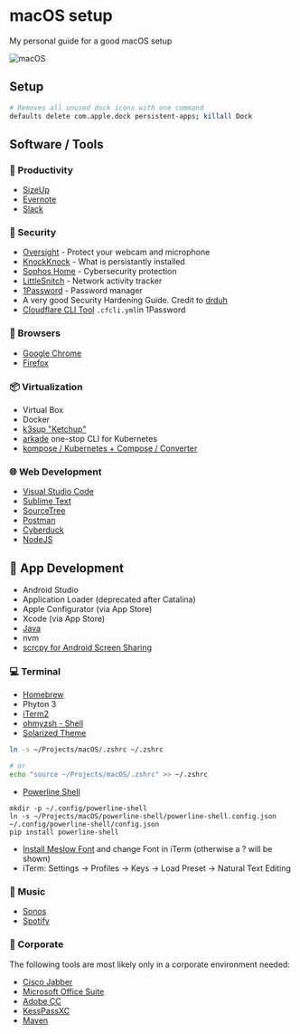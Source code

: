 # macOS setup

My personal guide for a good macOS setup

![macOS](assets/macOS_header.jpg)

## Setup

```bash
# Removes all unused dock icons with one command
defaults delete com.apple.dock persistent-apps; killall Dock
```

## Software / Tools

### 🚀 Productivity

- [SizeUp](http://www.irradiatedsoftware.com/sizeup/)
- [Evernote](https://evernote.com/intl/de/download)
- [Slack](https://slack.com/intl/de-ch/downloads/instructions/mac)

### 🔐 Security

- [Oversight](https://objective-see.com/products/oversight.html) - Protect your webcam and microphone
- [KnockKnock](https://objective-see.com/products/knockknock.html) - What is persistantly installed
- [Sophos Home](https://home.sophos.com/en-us.aspx) - Cybersecurity protection
- [LittleSnitch](https://www.obdev.at/products/littlesnitch/download-de.html) - Network activity tracker
- [1Password](https://1password.com/) - Password manager
- A very good Security Hardening Guide. Credit to [drduh](https://github.com/drduh/macOS-Security-and-Privacy-Guide)
- [Cloudflare CLI Tool](https://github.com/danielpigott/cloudflare-cli) `.cfcli.yml`in 1Password

### 🔎 Browsers

- [Google Chrome](https://www.google.com/intl/de/chrome/)
- [Firefox](https://www.mozilla.org/de/firefox/)

### 📦 Virtualization

- Virtual Box
- Docker
- [k3sup "Ketchup"](https://github.com/alexellis/k3sup)
- [arkade](https://github.com/alexellis/arkade) one-stop CLI for Kubernetes
- [kompose / Kubernetes + Compose / Converter](https://github.com/kubernetes/kompose)

### 🌐 Web Development

- [Visual Studio Code](https://code.visualstudio.com/download)
- [Sublime Text](https://www.sublimetext.com/download)
- [SourceTree](https://www.sourcetreeapp.com/)
- [Postman](https://www.getpostman.com/downloads/)
- [Cyberduck](https://cyberduck.io/download/)
- [NodeJS](https://nodejs.org/en/download/)

## 📱 App Development

- Android Studio
- Application Loader (deprecated after Catalina)
- Apple Configurator (via App Store)
- Xcode (via App Store)
- [Java](https://www.oracle.com/technetwork/java/javase/downloads/jdk8-downloads-2133151.html)
- nvm
- [scrcpy for Android Screen Sharing](https://github.com/Genymobile/scrcpy)

### 💻 Terminal

- [Homebrew](https://brew.sh/#install)
- Phyton 3
- [iTerm2](https://iterm2.com/downloads.html)
- [ohmyzsh - Shell](https://github.com/ohmyzsh/ohmyzsh)
- [Solarized Theme](https://ethanschoonover.com/solarized/)

```bash
ln -s ~/Projects/macOS/.zshrc ~/.zshrc

# or
echo "source ~/Projects/macOS/.zshrc" >> ~/.zshrc

```

- [Powerline Shell](https://github.com/b-ryan/powerline-shell#zsh)

```
mkdir -p ~/.config/powerline-shell
ln -s ~/Projects/macOS/powerline-shell/powerline-shell.config.json ~/.config/powerline-shell/config.json
pip install powerline-shell
```

- [Install Meslow Font](https://github.com/powerline/fonts/blob/master/Meslo%20Slashed/Meslo%20LG%20M%20Regular%20for%20Powerline.ttf) and change Font in iTerm (otherwise a ? will be shown)
- iTerm: Settings -> Profiles -> Keys -> Load Preset -> Natural Text Editing

### 🎵 Music

- [Sonos](https://www.sonos.com/de-ch/support)
- [Spotify](https://www.spotify.com/ch-de/download/other/)

### 🏢 Corporate

The following tools are most likely only in a corporate environment needed:

- [Cisco Jabber](<https://software.cisco.com/download/home/283880684/type/284006014/release/12.7(1)>)
- [Microsoft Office Suite](https://www.office.com/?omkt=de-ch)
- [Adobe CC](https://www.adobe.com/ch_de/creativecloud.html)
- [KessPassXC](https://keepassxc.org/download/#mac)
- [Maven](https://maven.apache.org/download.cgi)
